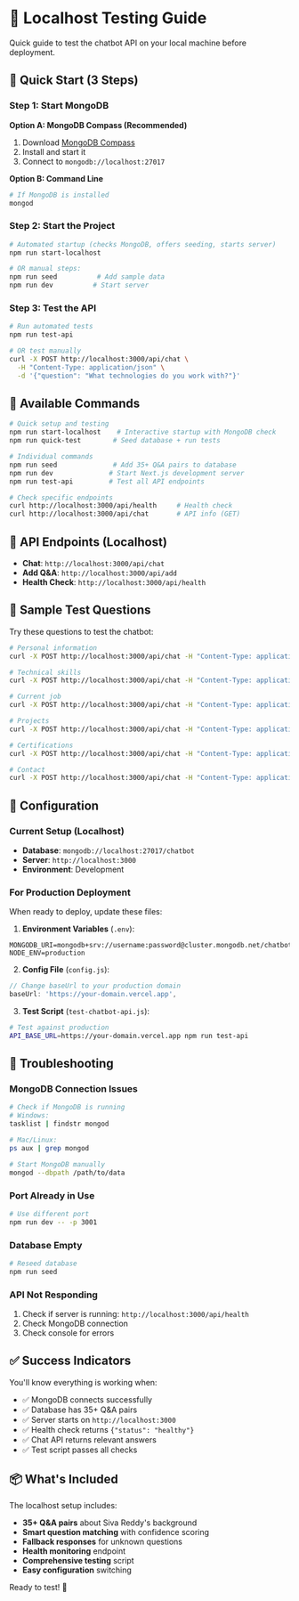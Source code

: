 # 🧪 Localhost Testing Guide

Quick guide to test the chatbot API on your local machine before deployment.

## 🚀 Quick Start (3 Steps)

### Step 1: Start MongoDB
**Option A: MongoDB Compass (Recommended)**
1. Download [MongoDB Compass](https://www.mongodb.com/products/compass)
2. Install and start it
3. Connect to `mongodb://localhost:27017`

**Option B: Command Line**
```bash
# If MongoDB is installed
mongod
```

### Step 2: Start the Project
```bash
# Automated startup (checks MongoDB, offers seeding, starts server)
npm run start-localhost

# OR manual steps:
npm run seed          # Add sample data
npm run dev          # Start server
```

### Step 3: Test the API
```bash
# Run automated tests
npm run test-api

# OR test manually
curl -X POST http://localhost:3000/api/chat \
  -H "Content-Type: application/json" \
  -d '{"question": "What technologies do you work with?"}'
```

## 🎯 Available Commands

```bash
# Quick setup and testing
npm run start-localhost    # Interactive startup with MongoDB check
npm run quick-test        # Seed database + run tests

# Individual commands
npm run seed              # Add 35+ Q&A pairs to database
npm run dev              # Start Next.js development server
npm run test-api         # Test all API endpoints

# Check specific endpoints
curl http://localhost:3000/api/health     # Health check
curl http://localhost:3000/api/chat       # API info (GET)
```

## 📡 API Endpoints (Localhost)

- **Chat**: `http://localhost:3000/api/chat`
- **Add Q&A**: `http://localhost:3000/api/add`
- **Health Check**: `http://localhost:3000/api/health`

## 🧪 Sample Test Questions

Try these questions to test the chatbot:

```bash
# Personal information
curl -X POST http://localhost:3000/api/chat -H "Content-Type: application/json" -d '{"question": "Who are you?"}'

# Technical skills
curl -X POST http://localhost:3000/api/chat -H "Content-Type: application/json" -d '{"question": "What technologies do you work with?"}'

# Current job
curl -X POST http://localhost:3000/api/chat -H "Content-Type: application/json" -d '{"question": "Where do you work?"}'

# Projects
curl -X POST http://localhost:3000/api/chat -H "Content-Type: application/json" -d '{"question": "Tell me about your Network Automation project"}'

# Certifications
curl -X POST http://localhost:3000/api/chat -H "Content-Type: application/json" -d '{"question": "What certifications do you have?"}'

# Contact
curl -X POST http://localhost:3000/api/chat -H "Content-Type: application/json" -d '{"question": "How can I contact you?"}'
```

## 🔧 Configuration

### Current Setup (Localhost)
- **Database**: `mongodb://localhost:27017/chatbot`
- **Server**: `http://localhost:3000`
- **Environment**: Development

### For Production Deployment
When ready to deploy, update these files:

1. **Environment Variables** (`.env`):
```env
MONGODB_URI=mongodb+srv://username:password@cluster.mongodb.net/chatbot
NODE_ENV=production
```

2. **Config File** (`config.js`):
```javascript
// Change baseUrl to your production domain
baseUrl: 'https://your-domain.vercel.app',
```

3. **Test Script** (`test-chatbot-api.js`):
```bash
# Test against production
API_BASE_URL=https://your-domain.vercel.app npm run test-api
```

## 🐛 Troubleshooting

### MongoDB Connection Issues
```bash
# Check if MongoDB is running
# Windows:
tasklist | findstr mongod

# Mac/Linux:
ps aux | grep mongod

# Start MongoDB manually
mongod --dbpath /path/to/data
```

### Port Already in Use
```bash
# Use different port
npm run dev -- -p 3001
```

### Database Empty
```bash
# Reseed database
npm run seed
```

### API Not Responding
1. Check if server is running: `http://localhost:3000/api/health`
2. Check MongoDB connection
3. Check console for errors

## ✅ Success Indicators

You'll know everything is working when:
- ✅ MongoDB connects successfully
- ✅ Database has 35+ Q&A pairs
- ✅ Server starts on `http://localhost:3000`
- ✅ Health check returns `{"status": "healthy"}`
- ✅ Chat API returns relevant answers
- ✅ Test script passes all checks

## 📦 What's Included

The localhost setup includes:
- **35+ Q&A pairs** about Siva Reddy's background
- **Smart question matching** with confidence scoring
- **Fallback responses** for unknown questions
- **Health monitoring** endpoint
- **Comprehensive testing** script
- **Easy configuration** switching

Ready to test! 🚀
